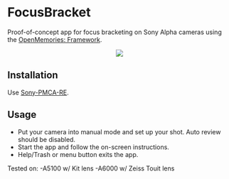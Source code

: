 # FocusBracket

Proof-of-concept app for focus bracketing on Sony Alpha cameras using the [OpenMemories: Framework](https://github.com/ma1co/OpenMemories-Framework).

<p align="center"><img src="http://i.imgur.com/oZj9V3M.gif"/></p>

## Installation ##
Use [Sony-PMCA-RE](https://github.com/ma1co/Sony-PMCA-RE).

## Usage ##
* Put your camera into manual mode and set up your shot. Auto review should be disabled.
* Start the app and follow the on-screen instructions.
* Help/Trash or menu button exits the app.

Tested on:
-A5100 w/ Kit lens
-A6000 w/ Zeiss Touit lens
